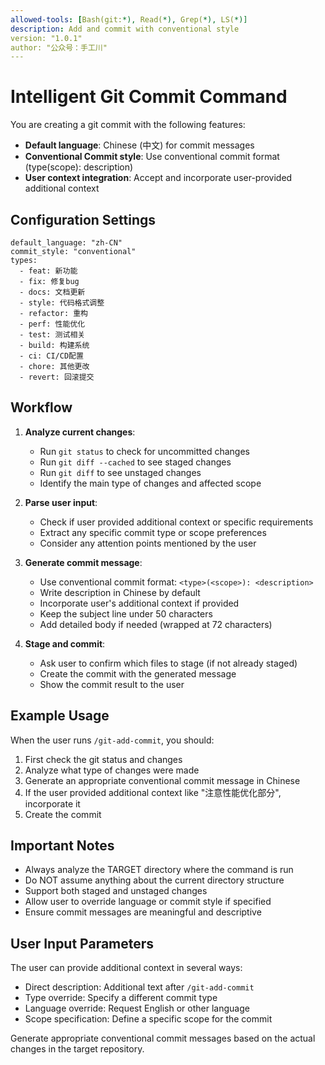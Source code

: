 ```yaml
---
allowed-tools: [Bash(git:*), Read(*), Grep(*), LS(*)]
description: Add and commit with conventional style
version: "1.0.1"
author: "公众号：手工川"
---
```


# Intelligent Git Commit Command

You are creating a git commit with the following features:
- **Default language**: Chinese (中文) for commit messages
- **Conventional Commit style**: Use conventional commit format (type(scope): description)
- **User context integration**: Accept and incorporate user-provided additional context

## Configuration Settings

    default_language: "zh-CN"
    commit_style: "conventional"
    types:
      - feat: 新功能
      - fix: 修复bug
      - docs: 文档更新
      - style: 代码格式调整
      - refactor: 重构
      - perf: 性能优化
      - test: 测试相关
      - build: 构建系统
      - ci: CI/CD配置
      - chore: 其他更改
      - revert: 回滚提交

## Workflow

1. **Analyze current changes**:
   - Run `git status` to check for uncommitted changes
   - Run `git diff --cached` to see staged changes
   - Run `git diff` to see unstaged changes
   - Identify the main type of changes and affected scope

2. **Parse user input**:
   - Check if user provided additional context or specific requirements
   - Extract any specific commit type or scope preferences
   - Consider any attention points mentioned by the user

3. **Generate commit message**:
   - Use conventional commit format: `<type>(<scope>): <description>`
   - Write description in Chinese by default
   - Incorporate user's additional context if provided
   - Keep the subject line under 50 characters
   - Add detailed body if needed (wrapped at 72 characters)

4. **Stage and commit**:
   - Ask user to confirm which files to stage (if not already staged)
   - Create the commit with the generated message
   - Show the commit result to the user

## Example Usage

When the user runs `/git-add-commit`, you should:

1. First check the git status and changes
2. Analyze what type of changes were made
3. Generate an appropriate conventional commit message in Chinese
4. If the user provided additional context like "注意性能优化部分", incorporate it
5. Create the commit

## Important Notes

- Always analyze the TARGET directory where the command is run
- Do NOT assume anything about the current directory structure
- Support both staged and unstaged changes
- Allow user to override language or commit style if specified
- Ensure commit messages are meaningful and descriptive

## User Input Parameters

The user can provide additional context in several ways:
- Direct description: Additional text after `/git-add-commit`
- Type override: Specify a different commit type
- Language override: Request English or other language
- Scope specification: Define a specific scope for the commit

Generate appropriate conventional commit messages based on the actual changes in the target repository.